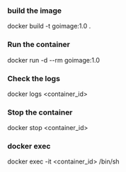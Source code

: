 ### build the image

docker build -t goimage:1.0 .

### Run the container

docker run -d --rm goimage:1.0

### Check the logs

docker logs <container_id>

### Stop the container

docker stop <container_id>

### docker exec

docker exec -it <container_id> /bin/sh
